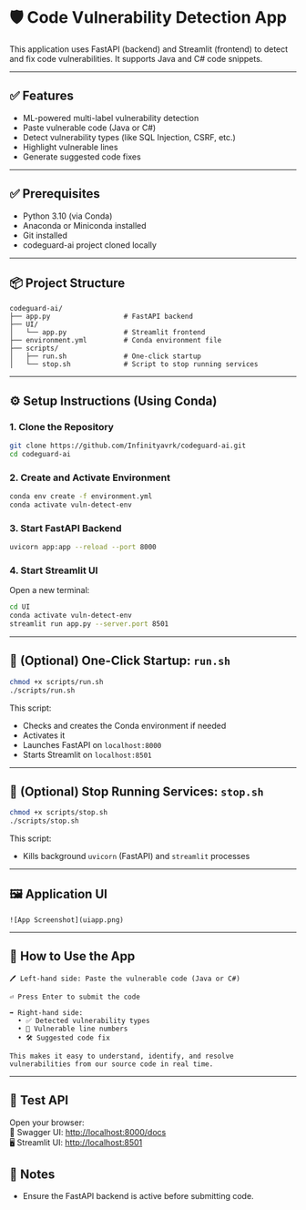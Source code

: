 # 🛡️ Code Vulnerability Detection App

This application uses FastAPI (backend) and Streamlit (frontend) to detect and fix code vulnerabilities. It supports Java and C# code snippets.

---

## ✅ Features

- ML-powered multi-label vulnerability detection
- Paste vulnerable code (Java or C#)
- Detect vulnerability types (like SQL Injection, CSRF, etc.)
- Highlight vulnerable lines
- Generate suggested code fixes

---

## ✅ Prerequisites
- Python 3.10 (via Conda)
- Anaconda or Miniconda installed
- Git installed
- codeguard-ai project cloned locally

---

## 📦 Project Structure

```
codeguard-ai/
├── app.py                  # FastAPI backend
├── UI/
│   └── app.py              # Streamlit frontend
├── environment.yml         # Conda environment file
├── scripts/
│   ├── run.sh              # One-click startup
│   └── stop.sh             # Script to stop running services
```

---

## ⚙️ Setup Instructions (Using Conda)

### 1. Clone the Repository

```bash
git clone https://github.com/Infinityavrk/codeguard-ai.git
cd codeguard-ai
```

### 2. Create and Activate Environment

```bash
conda env create -f environment.yml
conda activate vuln-detect-env
```

### 3. Start FastAPI Backend

```bash
uvicorn app:app --reload --port 8000
```

### 4. Start Streamlit UI

Open a new terminal:
```bash
cd UI
conda activate vuln-detect-env
streamlit run app.py --server.port 8501
```

---

## 🚀 (Optional) One-Click Startup: `run.sh`

```bash
chmod +x scripts/run.sh
./scripts/run.sh
```

This script:
- Checks and creates the Conda environment if needed
- Activates it
- Launches FastAPI on `localhost:8000`
- Starts Streamlit on `localhost:8501`

---

## 🛑 (Optional) Stop Running Services: `stop.sh`

```bash
chmod +x scripts/stop.sh
./scripts/stop.sh
```

This script:
- Kills background `uvicorn` (FastAPI) and `streamlit` processes

---

## 🖼️ Application UI

```
![App Screenshot](uiapp.png)
```

---

## 🎯 How to Use the App

```
🖊️ Left-hand side: Paste the vulnerable code (Java or C#)

⏎ Press Enter to submit the code

➡️ Right-hand side:
  • ✅ Detected vulnerability types
  • 📍 Vulnerable line numbers
  • 🛠️ Suggested code fix

This makes it easy to understand, identify, and resolve vulnerabilities from our source code in real time.
```

---

## 🧪 Test API

Open your browser:  
📄 Swagger UI: [http://localhost:8000/docs](http://localhost:8000/docs)  
🖥️ Streamlit UI: [http://localhost:8501](http://localhost:8501)

## 📝 Notes

- Ensure the FastAPI backend is active before submitting code.